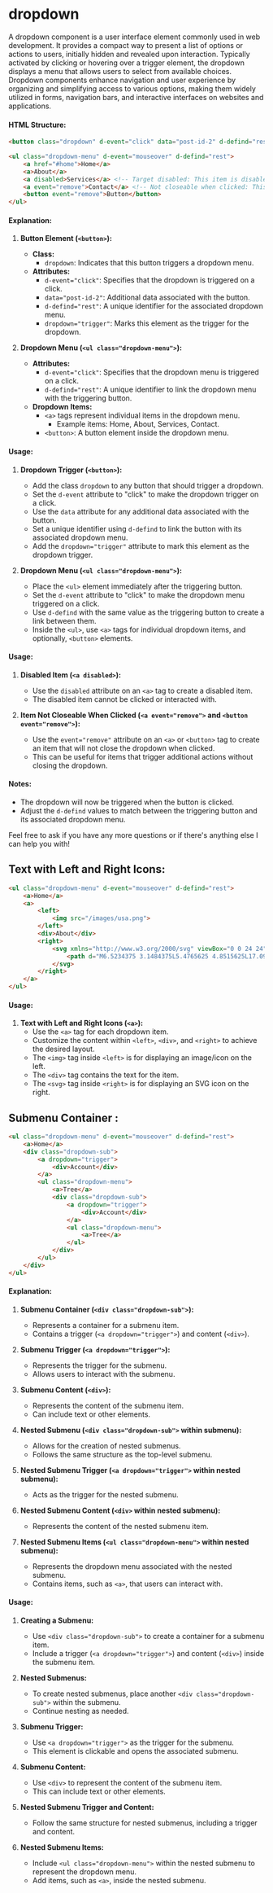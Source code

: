 # dropdown

A dropdown component is a user interface element commonly used in web development. It provides a compact way to present a list of options or actions to users, initially hidden and revealed upon interaction. Typically activated by clicking or hovering over a trigger element, the dropdown displays a menu that allows users to select from available choices. Dropdown components enhance navigation and user experience by organizing and simplifying access to various options, making them widely utilized in forms, navigation bars, and interactive interfaces on websites and applications.



#### HTML Structure:

```html
<button class="dropdown" d-event="click" data="post-id-2" d-defind="rest" dropdown="trigger">rest</button>

<ul class="dropdown-menu" d-event="mouseover" d-defind="rest">
    <a href="#home">Home</a>
    <a>About</a>
    <a disabled>Services</a> <!-- Target disabled: This item is disabled and cannot be clicked. -->
    <a event="remove">Contact</a> <!-- Not closeable when clicked: This item will not close the dropdown when clicked. -->
    <button event="remove">Button</button>
</ul>
```

#### Explanation:

1. **Button Element (`<button>`):**
   - **Class:**
     - `dropdown`: Indicates that this button triggers a dropdown menu.
   - **Attributes:**
     - `d-event="click"`: Specifies that the dropdown is triggered on a click.
     - `data="post-id-2"`: Additional data associated with the button.
     - `d-defind="rest"`: A unique identifier for the associated dropdown menu.
     - `dropdown="trigger"`: Marks this element as the trigger for the dropdown.

2. **Dropdown Menu (`<ul class="dropdown-menu">`):**
   - **Attributes:**
     - `d-event="click"`: Specifies that the dropdown menu is triggered on a click.
     - `d-defind="rest"`: A unique identifier to link the dropdown menu with the triggering button.
   - **Dropdown Items:**
     - `<a>` tags represent individual items in the dropdown menu.
       - Example items: Home, About, Services, Contact.
     - `<button>`: A button element inside the dropdown menu.

#### Usage:

1. **Dropdown Trigger (`<button>`):**
   - Add the class `dropdown` to any button that should trigger a dropdown.
   - Set the `d-event` attribute to "click" to make the dropdown trigger on a click.
   - Use the `data` attribute for any additional data associated with the button.
   - Set a unique identifier using `d-defind` to link the button with its associated dropdown menu.
   - Add the `dropdown="trigger"` attribute to mark this element as the dropdown trigger.

2. **Dropdown Menu (`<ul class="dropdown-menu">`):**
   - Place the `<ul>` element immediately after the triggering button.
   - Set the `d-event` attribute to "click" to make the dropdown menu triggered on a click.
   - Use `d-defind` with the same value as the triggering button to create a link between them.
   - Inside the `<ul>`, use `<a>` tags for individual dropdown items, and optionally, `<button>` elements.

#### Usage:

1. **Disabled Item (`<a disabled>`):**
   - Use the `disabled` attribute on an `<a>` tag to create a disabled item.
   - The disabled item cannot be clicked or interacted with.

2. **Item Not Closeable When Clicked (`<a event="remove">` and `<button event="remove">`):**
   - Use the `event="remove"` attribute on an `<a>` or `<button>` tag to create an item that will not close the dropdown when clicked.
   - This can be useful for items that trigger additional actions without closing the dropdown.
     
#### Notes:

- The dropdown will now be triggered when the button is clicked.
- Adjust the `d-defind` values to match between the triggering button and its associated dropdown menu.

Feel free to ask if you have any more questions or if there's anything else I can help you with!


## Text with Left and Right Icons:

```html
<ul class="dropdown-menu" d-event="mouseover" d-defind="rest">
    <a>Home</a>
    <a>
        <left>
            <img src="/images/usa.png">
        </left> 
        <div>About</div>
        <right>
            <svg xmlns="http://www.w3.org/2000/svg" viewBox="0 0 24 24">
                <path d="M6.5234375 3.1484375L5.4765625 4.8515625L17.09375 12L5.4765625 19.148438L6.5234375 20.851562L20.908203 12L6.5234375 3.1484375 z"/>
            </svg>
        </right>
    </a>
</ul>
```


#### Usage:

1. **Text with Left and Right Icons (`<a>`):**
   - Use the `<a>` tag for each dropdown item.
   - Customize the content within `<left>`, `<div>`, and `<right>` to achieve the desired layout.
   - The `<img>` tag inside `<left>` is for displaying an image/icon on the left.
   - The `<div>` tag contains the text for the item.
   - The `<svg>` tag inside `<right>` is for displaying an SVG icon on the right.


## Submenu Container :

```html
<ul class="dropdown-menu" d-event="mouseover" d-defind="rest">
    <a>Home</a>
    <div class="dropdown-sub">
        <a dropdown="trigger">
            <div>Account</div>
        </a>
        <ul class="dropdown-menu">
            <a>Tree</a>
            <div class="dropdown-sub">
                <a dropdown="trigger">
                    <div>Account</div>
                </a>
                <ul class="dropdown-menu">
                    <a>Tree</a>
                </ul>
            </div>
        </ul>
    </div>
</ul>

```

#### Explanation:

1. **Submenu Container (`<div class="dropdown-sub">`):**
   - Represents a container for a submenu item.
   - Contains a trigger (`<a dropdown="trigger">`) and content (`<div>`).

2. **Submenu Trigger (`<a dropdown="trigger">`):**
   - Represents the trigger for the submenu.
   - Allows users to interact with the submenu.

3. **Submenu Content (`<div>`):**
   - Represents the content of the submenu item.
   - Can include text or other elements.

4. **Nested Submenu (`<div class="dropdown-sub">` within submenu):**
   - Allows for the creation of nested submenus.
   - Follows the same structure as the top-level submenu.

5. **Nested Submenu Trigger (`<a dropdown="trigger">` within nested submenu):**
   - Acts as the trigger for the nested submenu.

6. **Nested Submenu Content (`<div>` within nested submenu):**
   - Represents the content of the nested submenu item.

7. **Nested Submenu Items (`<ul class="dropdown-menu">` within nested submenu):**
   - Represents the dropdown menu associated with the nested submenu.
   - Contains items, such as `<a>`, that users can interact with.

#### Usage:

1. **Creating a Submenu:**
   - Use `<div class="dropdown-sub">` to create a container for a submenu item.
   - Include a trigger (`<a dropdown="trigger">`) and content (`<div>`) inside the submenu item.

2. **Nested Submenus:**
   - To create nested submenus, place another `<div class="dropdown-sub">` within the submenu.
   - Continue nesting as needed.

3. **Submenu Trigger:**
   - Use `<a dropdown="trigger">` as the trigger for the submenu.
   - This element is clickable and opens the associated submenu.

4. **Submenu Content:**
   - Use `<div>` to represent the content of the submenu item.
   - This can include text or other elements.

5. **Nested Submenu Trigger and Content:**
   - Follow the same structure for nested submenus, including a trigger and content.

6. **Nested Submenu Items:**
   - Include `<ul class="dropdown-menu">` within the nested submenu to represent the dropdown menu.
   - Add items, such as `<a>`, inside the nested submenu.
